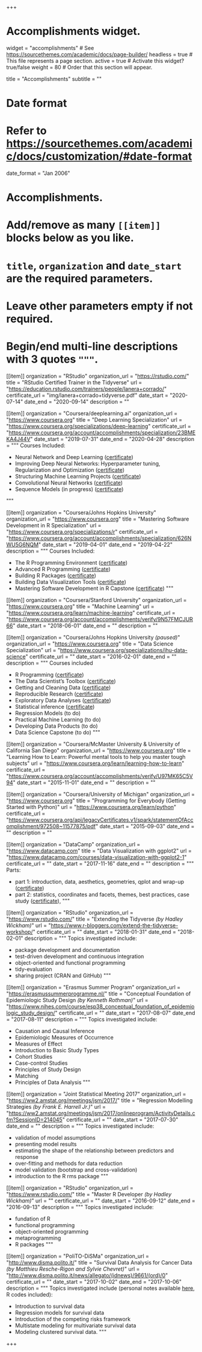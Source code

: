+++
# Accomplishments widget.
widget = "accomplishments"  # See https://sourcethemes.com/academic/docs/page-builder/
headless = true  # This file represents a page section.
active = true  # Activate this widget? true/false
weight = 80  # Order that this section will appear.

title = "Accomplishments"
subtitle = ""

# Date format
#   Refer to https://sourcethemes.com/academic/docs/customization/#date-format
date_format = "Jan 2006"

# Accomplishments.
#   Add/remove as many `[[item]]` blocks below as you like.
#   `title`, `organization` and `date_start` are the required parameters.
#   Leave other parameters empty if not required.
#   Begin/end multi-line descriptions with 3 quotes `"""`.
[[item]]
  organization = "RStudio"
  organization_url = "https://rstudio.com/"
  title = "RStudio Certified Trainer in the Tidyverse"
  url = "https://education.rstudio.com/trainers/people/lanera+corrado/"
  certificate_url = "img/lanera+corrado+tidyverse.pdf"
  date_start = "2020-07-14"
  date_end = "2020-09-14"
  description = ""

[[item]]
  organization = "Coursera/deeplearning.ai"
  organization_url = "https://www.coursera.org"
  title = "Deep Learning Specialization"
  url = "https://www.coursera.org/specializations/deep-learning"
  certificate_url = "https://www.coursera.org/account/accomplishments/specialization/23BMEKA4J44V"
  date_start = "2019-07-31"
  date_end = "2020-04-28"
  description = """
  Courses Included:
  
  * Neural Network and Deep Learning ([certificate](https://www.coursera.org/account/accomplishments/certificate/ZAHRWGQ8Q2HN))
  * Improving Deep Neural Networks: Hyperparameter tuning, Regularization and Optimization ([certificate](https://www.coursera.org/account/accomplishments/certificate/RDWAQXXV63NN))
  * Structuring Machine Learning Projects ([certificate](https://www.coursera.org/account/accomplishments/certificate/VAKPYA43KPPC))
  * Convolutional Neural Networks ([certificate](https://www.coursera.org/account/accomplishments/certificate/Y9ATEKUZVJ8T))
  * Sequence Models (in progress) ([certificate](https://www.coursera.org/account/accomplishments/certificate/8F8M22FPPYH7))

  """



[[item]]
  organization = "Coursera/Johns Hopkins University"
  organization_url = "https://www.coursera.org"
  title = "Mastering Software Development in R Specialization"
  url = "https://www.coursera.org/specializations/r"
  certificate_url = "https://www.coursera.org/account/accomplishments/specialization/626NWU5G6NQM"
  date_start = "2019-04-01"
  date_end = "2019-04-22"
  description = """
  Courses Included:
  
  * The R Programming Environment ([certificate](https://www.coursera.org/account/accomplishments/certificate/775LAQ2QKAR4))
  * Advanced R Programming ([certificate](https://www.coursera.org/account/accomplishments/certificate/HNL7FLJBP4WU))
  * Building R Packages ([certificate](https://www.coursera.org/account/accomplishments/verify/PA6DFG9LP3A4))
  * Building Data Visualization Tools ([certificate](https://www.coursera.org/account/accomplishments/certificate/H8QVSZZTZFB3))
  * Mastering Software Development in R Capstone ([certificate](https://www.coursera.org/account/accomplishments/certificate/PAMZ34RS3NUG))
  """

[[item]]
  organization = "Coursera/Stanford University"
  organization_url = "https://www.coursera.org"
  title = "Machine Learning"
  url = "https://www.coursera.org/learn/machine-learning"
  certificate_url = "https://www.coursera.org/account/accomplishments/verify/9N57FMCJUR66"
  date_start = "2018-06-01"
  date_end = ""
  description = ""


[[item]]
  organization = "Coursera/Johns Hopkins University *(paused)*"
  organization_url = "https://www.coursera.org"
  title = "Data Science Specialization"
  url = "https://www.coursera.org/specializations/jhu-data-science"
  certificate_url = ""
  date_start = "2016-02-01"
  date_end = ""
  description = """
  Courses included
  
  * R Programming ([certificate](
https://www.coursera.org/account/accomplishments/verify/FW8R4TC7YR))
  * The Data Scientist’s Toolbox ([certificate](https://www.coursera.org/account/accomplishments/verify/3EQGB4Y8R6))
  * Getting and Cleaning Data ([certificate](https://www.coursera.org/account/accomplishments/verify/PXHVT53596))
  * Reproducible Research ([certificate](https://www.coursera.org/account/accomplishments/verify/PXHVT53596))
  * Exploratory Data Analyses ([certificate](https://www.coursera.org/account/accomplishments/verify/APMXGDCEVB))
  * Statistical inference ([certificate](https://www.coursera.org/account/accomplishments/verify/3TU69D8WCS9V))
  * Regression Models (to do)
  * Practical Machine Learning (to do)
  * Developing Data Products (to do)
  * Data Science Capstone (to do)
  """


[[item]]
  organization = "Coursera/McMaster University & University of California San Diego"
  organization_url = "https://www.coursera.org"
  title = "Learning How to Learn: Powerful mental tools to help you master tough subjects"
  url = "https://www.coursera.org/learn/learning-how-to-learn"
  certificate_url = "https://www.coursera.org/account/accomplishments/verify/U97MK65C5V94"
  date_start = "2015-11-01"
  date_end = ""
  description = ""


[[item]]
  organization = "Coursera/University of Michigan"
  organization_url = "https://www.coursera.org"
  title = "Programming for Everybody (Getting Started with Python)"
  url = "https://www.coursera.org/learn/python"
  certificate_url = "https://www.coursera.org/api/legacyCertificates.v1/spark/statementOfAccomplishment/972508~11577875/pdf"
  date_start = "2015-09-03"
  date_end = ""
  description = ""


[[item]]
  organization = "DataCamp"
  organization_url = "https://www.datacamp.com"
  title = "Data Visualization with ggplot2"
  url = "https://www.datacamp.com/courses/data-visualization-with-ggplot2-1"
  certificate_url = ""
  date_start = "2017-11-16"
  date_end = ""
  description = """
  Parts:
  
  * part 1: introduction, data, aesthetics, geometries, qplot and wrap-up ([certificate](https://www.datacamp.com/statement-of-accomplishment/course/256b904ba91c01f9d00f18395f43daa7d960aa4f))
  * part 2: statistics, coordinates and facets, themes, best practices, case study ([certificate](https://www.datacamp.com/statement-of-accomplishment/course/d1f65bf88ed9a19ab19a9484ce0c3f71d36576b9)),
  """


[[item]]
  organization = "RStudio"
  organization_url = "https://www.rstudio.com/"
  title = "Extending the Tidyverse *(by Hadley Wickham)*"
  url = "https://www.r-bloggers.com/extend-the-tidyverse-workshop/"
  certificate_url = ""
  date_start = "2018-01-31"
  date_end = "2018-02-01"
  description = """
  Topics investigated include:
  
  * package development and documentation
  * test-driven development and continuous integration
  * object-oriented and functional programming
  * tidy-evaluation
  * sharing project (CRAN and GitHub)
  """


[[item]]
  organization = "Erasmus Summer Program"
  organization_url = "https://erasmussummerprogramme.nl/"
  title = "Conceptual Foundation of Epidemiologic Study Design *(by Kenneth Rothman)*"
  url = "https://www.nihes.com/course/esp38_conceptual_foundation_of_epidemiologic_study_design/"
  certificate_url = ""
  date_start = "2017-08-07"
  date_end = "2017-08-11"
  description = """
  Topics investigated include:
  
  * Causation and Causal Inference
  * Epidemiologic Measures of Occurrence
  * Measures of Effect
  * Introduction to Basic Study Types
  * Cohort Studies
  * Case-control Studies
  * Principles of Study Design
  * Matching
  * Principles of Data Analysis
  """


[[item]]
  organization = "Joint Statistical Meeting 2017"
  organization_url = "https://ww2.amstat.org/meetings/jsm/2017/"
  title = "Regression Modelling Strategies *(by Frank E. Harrell Jr.)*"
  url = "https://ww2.amstat.org/meetings/jsm/2017/onlineprogram/ActivityDetails.cfm?SessionID=214045"
  certificate_url = ""
  date_start = "2017-07-30"
  date_end = ""
  description = """
  Topics investigated include:
  
  * validation of model assumptions
  * presenting model results
  * estimating the shape of the relationship between predictors and response 
  * over-fitting and methods for data reduction
  * model validation (bootstrap and cross-validation) 
  * introduction to the R rms package
  """


[[item]]
  organization = "RStudio"
  organization_url = "https://www.rstudio.com/"
  title = "Master R Developer *(by Hadley Wickham)*"
  url = ""
  certificate_url = ""
  date_start = "2016-09-12"
  date_end = "2016-09-13"
  description = """
  Topics investigated include:
  
  * fundation of R
  * functional programming
  * object-oriented programming
  * metaprogramming
  * R packages
  """


[[item]]
  organization = "PoliTO-DiSMa"
  organization_url = "http://www.disma.polito.it/"
  title = "Survival Data Analysis for Cancer Data *(by Matthieu Resche-Rigon and Sylvie Chevret)*"
  url = "http://www.disma.polito.it/news/allegato/(idnews)/9661/(ord)/0"
  certificate_url = ""
  date_start = "2017-10-02"
  date_end = "2017-10-06"
  description = """
  Topics investigated include (personal notes available [here](https://corradolanera.github.io/SuDACDa/), R codes included):
  
  * Introduction to survival data
  * Regression models for survival data
  * Introduction of the competing risks framework
  * Multistate modeling for multivariate survival data
  * Modeling clustered survival data.
  """


+++
